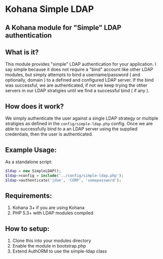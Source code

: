 # Kohana Simple LDAP #

## A Kohana module for "Simple" LDAP authentication ##

What is it?
----------------------------------------------------------
This module provides "simple" LDAP authentication for your application.  I say simple because it does not require a "bind" account like other LDAP modules, but simply attempts to bind a username/password ( and optionally, domain ) to a defined and configured LDAP server. If the bind was successful, we are authenticated, if not we keep trying the other servers in our LDAP stratigies until we find a successful bind ( if any ).  

How does it work?
---------------------------------------------------------
We simply authenticate the user against a single LDAP strategy or multiple stratigies as defined in the `config/simple-ldap.php` config.  Once we are able to successfully bind to a an LDAP server using the supplied credentials, then the user is authenticated.

Example Usage:
---------------------------------------------------------

As a standalone script:
```php
$ldap = new SimpleLDAP();
$ldap->config = include('../config/simple-ldap.php');
$ldap->authenticate('jdoe', 'CORP', 'somepassword');
```


Requirements:
-----------------------------------------------------------
1. Kohana 3+ if you are using Kohana
2. PHP 5.3+ with LDAP modules compiled

How to setup:
-----------------------------------------------------------

1. Clone this into your modules directory
2. Enable the module in bootstrap.php
3. Extend AuthORM to use the simple-ldap class
